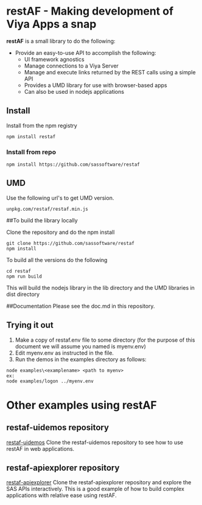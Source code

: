 
# restAF - Making development of Viya Apps a snap


**restAF** is a small library to do the following:

   - Provide an easy-to-use API to accomplish the following:
      - UI framework agnostics
      - Manage connections to a Viya Server
      - Manage and execute links returned by the REST calls using a simple API
      - Provides a UMD library for use with browser-based apps
      - Can also be used in nodejs applications

## Install
Install from the npm registry
```
npm install restaf
```
### Install from repo
```
npm install https://github.com/sassoftware/restaf
```

## UMD
Use the following url's to get UMD version.

```
unpkg.com/restaf/restaf.min.js
```

##To build the library locally

Clone the repository and do the npm install
```
git clone https://github.com/sassoftware/restaf
npm install
```

To build all the versions do the following

```
cd restaf
npm run build
```
This will build the nodejs library in the lib directory and the UMD libraries in dist directory


##Documentation
Please see the doc.md in this repository.

## Trying it out

   1. Make a copy of restaf.env file to some directory (for the purpose of this document
   we will assume you named is myenv.env)
   2. Edit myenv.env as instructed in the file.
   3. Run the demos in the examples directory as follows:

```
node examples\<examplename> <path to myenv>
ex:
node examples/logon ../myenv.env
```

# Other examples using restAF

## restaf-uidemos repository
[restaf-uidemos](https://github.com/sassoftware/restaf-uidemos)
Clone the restaf-uidemos repository to see how to use restAF in web applications.

## restaf-apiexplorer repository

[restaf-apiexplorer](https://github.com/sassoftware/restaf-apiexplorer)
Clone the restaf-apiexplorer repository and explore the SAS APIs interactively. This is a good example of how to build complex
applications with relative ease using restAF.



